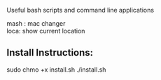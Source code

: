 Useful bash scripts and command line applications

mash : mac changer <br>
loca: show current location

Install Instructions:
---------------------
sudo chmo +x install.sh
./install.sh
